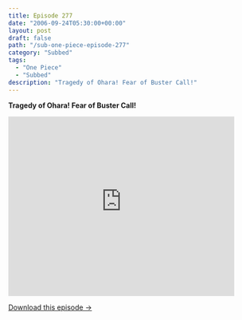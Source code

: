```yaml
---
title: Episode 277
date: "2006-09-24T05:30:00+00:00"
layout: post
draft: false
path: "/sub-one-piece-episode-277"
category: "Subbed"
tags:
  - "One Piece"
  - "Subbed"
description: "Tragedy of Ohara! Fear of Buster Call!"
---
```


**Tragedy of Ohara! Fear of Buster Call!**

<iframe width="640" height="360" src="https://www.rapidvideo.com/e/FXRDC7171U" frameborder="0" marginwidth=0 marginheight=0 scrolling=no allowfullscreen style="max-width:90%;"></iframe>

<a href="http://ouo.io/qs/eCodkFEQ?s=https://www.rapidvideo.com/d/FXRDC7171U" class="styled_a">Download this episode →</a>

